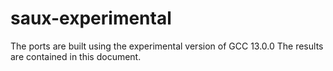 # saux-experimental

The ports are built using the experimental version of GCC 13.0.0
The results are contained in this document.
